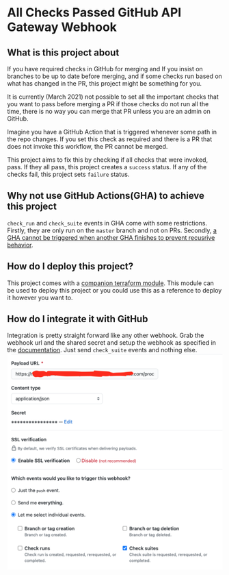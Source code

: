 # All Checks Passed GitHub API Gateway Webhook

## What is this project about

If you have required checks in GitHub for merging and If you insist on branches to be up to date before merging, and if some checks run based on what has changed in the PR, this project might be something for you.

It is currently (March 2021) not possible to set all the important checks that you want to pass before merging a PR if those checks do not run all the time, there is no way you can merge that PR unless you are an admin on GitHub.

Imagine you have a GitHub Action that is triggered whenever some path in the repo changes. If you set this check as required and there is a PR that does not invoke this workflow, the PR cannot be merged.

This project aims to fix this by checking if all checks that were invoked, pass. If they all pass, this project creates a `success` status. If any of the checks fail, this project sets `failure` status.

## Why not use GitHub Actions(GHA) to achieve this project

`check_run` and `check_suite` events in GHA come with some restrictions. Firstly, they are only run on the `master` branch and not on PRs. Secondly, [a GHA cannot be triggered when another GHA finishes to prevent recusrive behavior](https://docs.github.com/en/actions/reference/events-that-trigger-workflows#check_suite).

## How do I deploy this project?

This project comes with a [companion terraform module](./terraform_module/). This module can be used to deploy this project or you could use this as a reference to deploy it however you want to.

## How do I integrate it with GitHub

Integration is pretty straight forward like any other webhook. Grab the webhook url and the shared secret and setup the webhook as specified in the [documentation](https://docs.github.com/en/developers/webhooks-and-events/creating-webhooks). Just send `check_suite` events and nothing else.
![img](./img/web_hook_config.png)
